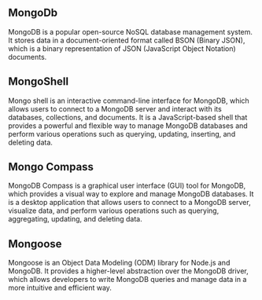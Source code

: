 ## MongoDb

MongoDB is a popular open-source NoSQL database management system. It stores data in a document-oriented format called BSON (Binary JSON), which is a binary representation of JSON (JavaScript Object Notation) documents.
 
## MongoShell

Mongo shell is an interactive command-line interface for MongoDB, which allows users to connect to a MongoDB server and interact with its databases, collections, and documents. It is a JavaScript-based shell that provides a powerful and flexible way to manage MongoDB databases and perform various operations such as querying, updating, inserting, and deleting data.

## Mongo Compass

MongoDB Compass is a graphical user interface (GUI) tool for MongoDB, which provides a visual way to explore and manage MongoDB databases. It is a desktop application that allows users to connect to a MongoDB server, visualize data, and perform various operations such as querying, aggregating, updating, and deleting data.

## Mongoose

Mongoose is an Object Data Modeling (ODM) library for Node.js and MongoDB. It provides a higher-level abstraction over the MongoDB driver, which allows developers to write MongoDB queries and manage data in a more intuitive and efficient way.

